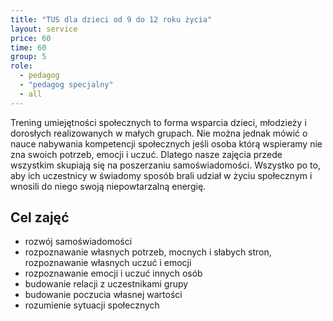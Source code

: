 ```yaml
---
title: "TUS dla dzieci od 9 do 12 roku życia"
layout: service
price: 60
time: 60
group: 5
role:
  - pedagog
  - "pedagog specjalny"
  - all
---
```


Trening umiejętności społecznych to forma wsparcia dzieci, młodzieży i dorosłych realizowanych w małych grupach. Nie można jednak mówić o nauce nabywania kompetencji społecznych jeśli osoba którą wspieramy nie zna swoich potrzeb, emocji i uczuć. Dlatego nasze zajęcia przede wszystkim skupiają się na poszerzaniu samoświadomości. Wszystko po to, aby ich uczestnicy w świadomy sposób brali udział w życiu społecznym i wnosili do niego swoją niepowtarzalną energię.

## Cel zajęć

- rozwój samoświadomości
- rozpoznawanie własnych potrzeb, mocnych i słabych stron, rozpoznawanie własnych uczuć i emocji
- rozpoznawanie emocji i uczuć innych osób
- budowanie relacji z uczestnikami grupy
- budowanie poczucia własnej wartości
- rozumienie sytuacji społecznych

